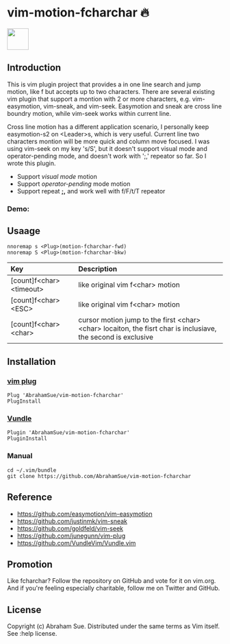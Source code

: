vim-motion-fcharchar :fire:
====================

<img src="https://raw.githubusercontent.com/AbrahamSue/vim-motion-fcharchar/master/profile.png" width=50 height=50>

## Introduction
  This is vim plugin project that provides a in one line search and jump motion, like f but accepts up to two characters. There are several existing vim plugin that support a montion with 2 or more characters, e.g. vim-easymotion, vim-sneak, and vim-seek. Easymotion and sneak are cross line boundry motion, while vim-seek works within current line. 

  Cross line motion has a different application scenario, I personally keep easymotion-s2 on \<Leader\>s, which is very useful. Current line two characters montion will be more quick and column move focused. I was using vim-seek on my key 's/S', but it doesn't support visual mode and operator-pending mode, and doesn't work with ';,' repeator so far. So I wrote this plugin.

  * Support *visual mode* motion
  * Support *operator-pending* mode motion
  * Support repeat **;,** and work well with f/F/t/T repeator

###  Demo:
   

## Usaage
```
nnoremap s <Plug>(motion-fcharchar-fwd)
nnoremap S <Plug>(motion-fcharchar-bkw)
```


| Key                         | Description                        |
| :---------------------------| :----------------------------------|
| [count]f\<char\>\<timeout\> | like original vim f\<char\> motion |
| [count]f\<char\>\<ESC\>     | like original vim f\<char\> motion |
| [count]f\<char\>\<char\>    | cursor motion jump to the first \<char\>\<char\> locaiton, the fisrt char is inclusiave, the second is exclusive |

## Installation

### [vim plug](https://github.com/junegunn/vim-plug)
```
Plug 'AbrahamSue/vim-motion-fcharchar'
PlugInstall
```


### [Vundle](https://github.com/VundleVim/Vundle.vim)
```
Plugin 'AbrahamSue/vim-motion-fcharchar'
PluginInstall
```

### Manual
```
cd ~/.vim/bundle
git clone https://github.com/AbrahamSue/vim-motion-fcharchar
```

## Reference

* https://github.com/easymotion/vim-easymotion
* https://github.com/justinmk/vim-sneak
* https://github.com/goldfeld/vim-seek
* https://github.com/junegunn/vim-plug
* https://github.com/VundleVim/Vundle.vim

## Promotion

Like fcharchar? Follow the repository on GitHub and vote for it on vim.org. And if you're feeling especially charitable, follow me on Twitter and GitHub.

## License

Copyright (c) Abraham Sue. Distributed under the same terms as Vim itself. See :help license.


